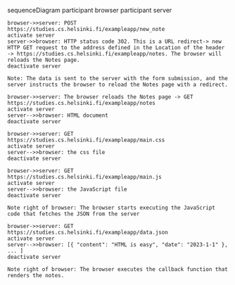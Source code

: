 sequenceDiagram
    participant browser
    participant server

    browser->>server: POST https://studies.cs.helsinki.fi/exampleapp/new_note
    activate server
    server->>browser: HTTP status code 302. This is a URL redirect-> new HTTP GET request to the address defined in the Location of the header -> https://studies.cs.helsinki.fi/exampleapp/notes. The browser will reloads the Notes page.
    deactivate server

    Note: The data is sent to the server with the form submission, and the server instructs the browser to reload the Notes page with a redirect. 
    
    browser->>server: The browser reloads the Notes page -> GET https://studies.cs.helsinki.fi/exampleapp/notes   
    activate server
    server-->>browser: HTML document
    deactivate server

    browser->>server: GET https://studies.cs.helsinki.fi/exampleapp/main.css
    activate server
    server-->>browser: the css file
    deactivate server

    browser->>server: GET https://studies.cs.helsinki.fi/exampleapp/main.js
    activate server
    server-->>browser: the JavaScript file
    deactivate server

    Note right of browser: The browser starts executing the JavaScript code that fetches the JSON from the server

    browser->>server: GET https://studies.cs.helsinki.fi/exampleapp/data.json
    activate server
    server-->>browser: [{ "content": "HTML is easy", "date": "2023-1-1" }, ... ]
    deactivate server

    Note right of browser: The browser executes the callback function that renders the notes.
